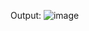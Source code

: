 
Output:
![image](https://user-images.githubusercontent.com/62327185/117812088-fc183380-b27e-11eb-914a-276d9fcfb735.png)
